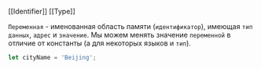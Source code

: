 [[Identifier]]
[[Type]]

`Переменная` - именованная область памяти (`идентификатор`), имеющая `тип данных`, `адрес` и `значение`. Мы можем менять значение `переменной` в отличие от константы (а  для некоторых языков и `тип`).
```js 
let cityName = 'Beijing';
```